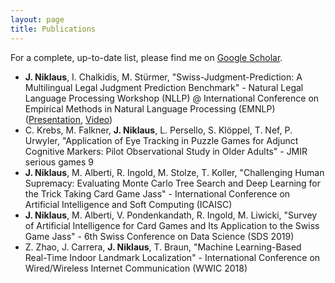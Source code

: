 ```yaml
---
layout: page
title: Publications
---
```


For a complete, up-to-date list, please find me on [Google Scholar](https://scholar.google.com/citations?user=qJ8iricAAAAJ).

* **J. Niklaus**, I. Chalkidis, M. Stürmer, "Swiss-Judgment-Prediction: A Multilingual Legal Judgment Prediction Benchmark" - Natural Legal Language Processing Workshop (NLLP) @ International Conference on Empirical Methods in Natural Language Processing (EMNLP) ([Presentation](https://drive.google.com/file/d/1p68rB4A-EmirVqjvzPnmGNUo1qTqNxUI/view?usp=sharing), [Video](https://youtu.be/nfGbywb2wHI))
* C. Krebs, M. Falkner, **J. Niklaus**, L. Persello, S. Klöppel, T. Nef, P. Urwyler, "Application of Eye Tracking in Puzzle Games for Adjunct Cognitive Markers: Pilot Observational Study in Older Adults" - JMIR serious games 9
* **J. Niklaus**, M. Alberti, R. Ingold, M. Stolze, T. Koller, "Challenging Human Supremacy: Evaluating Monte Carlo Tree Search and Deep Learning for the Trick Taking Card Game Jass" - International Conference on Artificial Intelligence and Soft Computing (ICAISC)
* **J. Niklaus**, M. Alberti, V. Pondenkandath, R. Ingold, M. Liwicki, "Survey of Artificial Intelligence for Card Games and Its Application to the Swiss Game Jass" - 6th Swiss Conference on Data Science (SDS 2019)
* Z. Zhao, J. Carrera, **J. Niklaus**, T. Braun, "Machine Learning-Based Real-Time Indoor Landmark Localization" - International Conference on Wired/Wireless Internet Communication (WWIC 2018)


